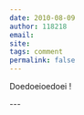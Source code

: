 ```yaml
---
date: 2010-08-09
author: 118218
email: 
site: 
tags: comment
permalink: false
---
```


<p>Doedoeioedoei !</p>
---